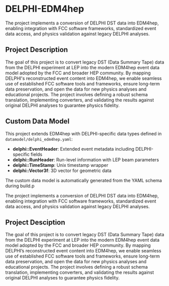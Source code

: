 # DELPHI-EDM4hep

The project implements a conversion of DELPHI DST data into EDM4hep, enabling integration 
with FCC software frameworks, standardized event data access, and physics validation against 
legacy DELPHI analyses.

## Project Description

The goal of this project is to convert legacy DST (Data Summary Tape) data from the DELPHI 
experiment at LEP into the modern EDM4hep event data model adopted by the FCC and broader 
HEP community. By mapping DELPHI's reconstructed event content into EDM4hep, we enable 
seamless use of established FCC software tools and frameworks, ensure long-term data preservation, 
and open the data for new physics analyses and educational projects. The project involves defining 
a robust schema translation, implementing converters, and validating the results against original 
DELPHI analyses to guarantee physics fidelity.

## Custom Data Model

This project extends EDM4hep with DELPHI-specific data types defined in `datamodel/delphi_edm4hep.yaml`:

- **delphi::EventHeader**: Extended event metadata including DELPHI-specific fields
- **delphi::RunHeader**: Run-level information with LEP beam parameters
- **delphi::TimeStamp**: Unix timestamp wrapper
- **delphi::Vector3f**: 3D vector for geometric data

The custom data model is automatically generated from the YAML schema during build.p

The project implements a conversion of DELPHI DST data into EDM4hep, enabling integration 
with FCC software frameworks, standardized event data access, and physics validation against 
legacy DELPHI analyses.

## Project Desciption

The goal of this project is to convert legacy DST (Data Summary Tape) data from the DELPHI 
experiment at LEP into the modern EDM4hep event data model adopted by the FCC and broader 
HEP community. By mapping DELPHI’s reconstructed event content into EDM4hep, we enable 
seamless use of established FCC software tools and frameworks, ensure long-term data preservation, 
and open the data for new physics analyses and educational projects. The project involves defining 
a robust schema translation, implementing converters, and validating the results against original 
DELPHI analyses to guarantee physics fidelity.
